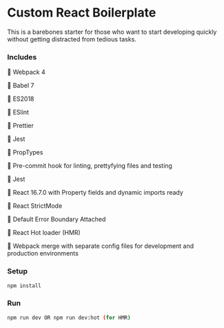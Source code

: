# Custom React Boilerplate

This is a barebones starter for those who want to start developing quickly without getting distracted from tedious tasks.

### Includes

💛 Webpack 4

💛 Babel 7

💛 ES2018

💛 ESlint

💛 Prettier

💛 Jest

💛 PropTypes

💛 Pre-commit hook for linting, prettyfying files and testing

💛 Jest

💛 React 16.7.0 with Property fields and dynamic imports ready

💛 React StrictMode

💛 Default Error Boundary Attached

💛 React Hot loader (HMR)

💛 Webpack merge with separate config files for development and production environments

### Setup

```bash
npm install
```

### Run

```bash
npm run dev OR npm run dev:hot (for HMR)
```
